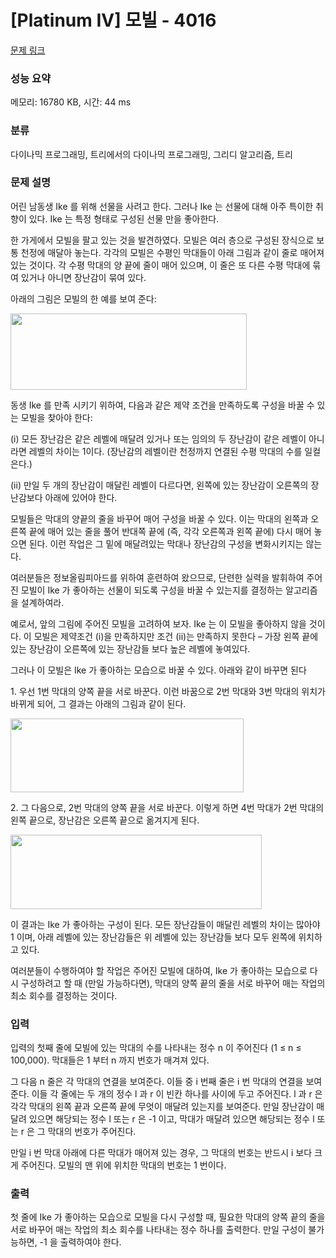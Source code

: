 # [Platinum IV] 모빌 - 4016 

[문제 링크](https://www.acmicpc.net/problem/4016) 

### 성능 요약

메모리: 16780 KB, 시간: 44 ms

### 분류

다이나믹 프로그래밍, 트리에서의 다이나믹 프로그래밍, 그리디 알고리즘, 트리

### 문제 설명

<p>
	어린 남동생 Ike 를 위해 선물을 사려고 한다. 그러나 Ike 는 선물에 대해 아주 특이한 취향이 있다. Ike 는 특정 형태로 구성된 선물 만을 좋아한다. </p>

<p>
	한 가게에서 모빌을 팔고 있는 것을 발견하였다. 모빌은 여러 층으로 구성된 장식으로 보통 천정에 매달아 놓는다. 각각의 모빌은 수평인 막대들이 아래 그림과 같이 줄로 매어져 있는 것이다. 각 수평 막대의 양 끝에 줄이 매어 있으며, 이 줄은 또 다른 수평 막대에 묶여 있거나 아니면 장난감이 묶여 있다. </p>

<p>
	아래의 그림은 모빌의 한 예를 보여 준다:</p>

<p>
	<img alt="" src="https://www.acmicpc.net/upload/images/mobile.png" style="width: 378px; height: 122px;"></p>

<p>
	동생 Ike 를 만족 시키기 위하여, 다음과 같은 제약 조건을 만족하도록 구성을 바꿀 수 있는 모빌을 찾아야 한다: </p>

<p>
	(i) 모든 장난감은 같은 레벨에 매달려 있거나 또는 임의의 두 장난감이 같은 레벨이 아니라면 레벨의 차이는 1이다. (장난감의 레벨이란 천정까지 연결된 수평 막대의 수를 일컬은다.) </p>
<p>
	(ii) 만일 두 개의 장난감이 매달린 레벨이 다르다면, 왼쪽에 있는 장난감이 오른쪽의 장난감보다 아래에 있어야 한다. </p>

<p>
	모빌들은 막대의 양끝의 줄을 바꾸어 매어 구성을 바꿀 수 있다. 이는 막대의 왼쪽과 오른쪽 끝에 매어 있는 줄을 풀어 반대쪽 끝에 (즉, 각각 오른쪽과 왼쪽 끝에) 다시 매어 놓으면 된다. 이런 작업은 그 밑에 매달려있는 막대나 장난감의 구성을 변화시키지는 않는다. </p>

<p>
	여러분들은 정보올림피아드를 위하여 훈련하여 왔으므로, 단련한 실력을 발휘하여 주어진 모빌이 Ike 가 좋아하는 선물이 되도록 구성을 바꿀 수 있는지를 결정하는 알고리즘을 설계하여라. </p>

<p>
	예로서, 앞의 그림에 주어진 모빌을 고려하여 보자. Ike 는 이 모빌을 좋아하지 않을 것이다. 이 모빌은 제약조건 (i)을 만족하지만 조건 (ii)는 만족하지 못한다 – 가장 왼쪽 끝에 있는 장난감이 오른쪽에 있는 장난감들 보다 높은 레벨에 놓여있다. </p>

<p>
	그러나 이 모빌은 Ike 가 좋아하는 모습으로 바꿀 수 있다. 아래와 같이 바꾸면 된다</p>

<p>
	1. 우선 1번 막대의 양쪽 끝을 서로 바꾼다. 이런 바꿈으로 2번 막대와 3번 막대의 위치가 바뀌게 되어, 그 결과는 아래의 그림과 같이 된다. </p>

<p>
	<img alt="" src="https://www.acmicpc.net/upload/images/mobile2.png" style="width: 373px; height: 118px;"></p>

<p>
	2. 그 다음으로, 2번 막대의 양쪽 끝을 서로 바꾼다. 이렇게 하면 4번 막대가 2번 막대의 왼쪽 끝으로, 장난감은 오른쪽 끝으로 옮겨지게 된다.</p>

<p>
	<img alt="" src="https://www.acmicpc.net/upload/images/mobile3.png" style="width: 402px; height: 119px;"></p>

<p>
	이 결과는 Ike 가 좋아하는 구성이 된다. 모든 장난감들이 매달린 레벨의 차이는 많아야 1 이며, 아래 레벨에 있는 장난감들은 위 레벨에 있는 장난감들 보다 모두 왼쪽에 위치하고 있다. </p>

<p>
	여러분들이 수행하여야 할 작업은 주어진 모빌에 대하여, Ike 가 좋아하는 모습으로 다시 구성하려고 할 때 (만일 가능하다면), 막대의 양쪽 끝의 줄을 서로 바꾸어 매는 작업의 최소 회수를 결정하는 것이다.</p>

### 입력 

 <p>
	입력의 첫째 줄에 모빌에 있는 막대의 수를 나타내는 정수 n 이 주어진다 (1 ≤ n ≤ 100,000). 막대들은 1 부터 n 까지 번호가 매겨져 있다. </p>

<p>
	그 다음 n 줄은 각 막대의 연결을 보여준다. 이들 중 i 번째 줄은 i 번 막대의 연결을 보여준다. 이들 각 줄에는 두 개의 정수 l 과 r 이 빈칸 하나를 사이에 두고 주어진다. l 과 r 은 각각 막대의 왼쪽 끝과 오른쪽 끝에 무엇이 매달려 있는지를 보여준다. 만일 장난감이 매달려 있으면 해당되는 정수 l 또는 r 은 -1 이고, 막대가 매달려 있으면 해당되는 정수 l 또는 r 은 그 막대의 번호가 주어진다. </p>

<p>
	만일 i 번 막대 아래에 다른 막대가 매어져 있는 경우, 그 막대의 번호는 반드시 i 보다 크게 주어진다. 모빌의 맨 위에 위치한 막대의 번호는 1 번이다.</p>

### 출력 

 <p>
	첫 줄에 Ike 가 좋아하는 모습으로 모빌을 다시 구성할 때, 필요한 막대의 양쪽 끝의 줄을 서로 바꾸어 매는 작업의 최소 회수를 나타내는 정수 하나를 출력한다. 만일 구성이 불가능하면, -1 을 출력하여야 한다. </p>

